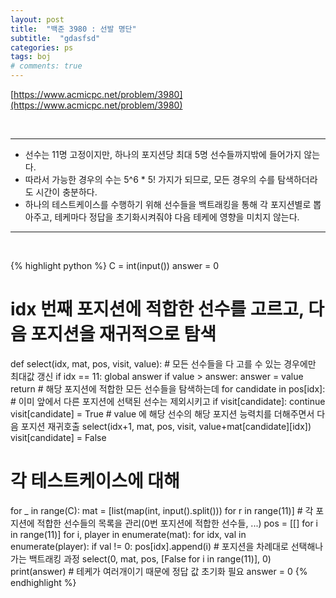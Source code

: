 ```yaml
---
layout: post
title:  "백준 3980 : 선발 명단"
subtitle:  "gdasfsd"
categories: ps
tags: boj
# comments: true
---
```


[https://www.acmicpc.net/problem/3980](https://www.acmicpc.net/problem/3980)

<br>

---

-   선수는 11명 고정이지만, 하나의 포지션당 최대 5명 선수들까지밖에 들어가지 않는다.
-   따라서 가능한 경우의 수는 5^6 \* 5! 가지가 되므로, 모든 경우의 수를 탐색하더라도 시간이 충분하다.
-   하나의 테스트케이스를 수행하기 위해 선수들을 백트래킹을 통해 각 포지션별로 뽑아주고, 테케마다 정답을 초기화시켜줘야 다음 테케에 영향을 미치지 않는다.

---
<br>

{% highlight python %}
C = int(input())
answer = 0

# idx 번째 포지션에 적합한 선수를 고르고, 다음 포지션을 재귀적으로 탐색
def select(idx, mat, pos, visit, value):
    # 모든 선수들을 다 고를 수 있는 경우에만 최대값 갱신
    if idx == 11:
        global answer
        if value > answer:
            answer = value
        return
    # 해당 포지션에 적합한 모든 선수들을 탐색하는데
    for candidate in pos[idx]:
        # 이미 앞에서 다른 포지션에 선택된 선수는 제외시키고
        if visit[candidate]: continue
        visit[candidate] = True
        # value 에 해당 선수의 해당 포지션 능력치를 더해주면서 다음 포지션 재귀호출
        select(idx+1, mat, pos, visit, value+mat[candidate][idx])
        visit[candidate] = False

# 각 테스트케이스에 대해
for _ in range(C):
    mat = [list(map(int, input().split())) for r in range(11)]
    # 각 포지션에 적합한 선수들의 목록을 관리(0번 포지션에 적합한 선수들, ...)
    pos = [[] for i in range(11)]
    for i, player in enumerate(mat):
        for idx, val in enumerate(player):
            if val != 0:
                pos[idx].append(i)
    # 포지션을 차례대로 선택해나가는 백트래킹 과정
    select(0, mat, pos, [False for i in range(11)], 0)
    print(answer)
    # 테케가 여러개이기 때문에 정답 값 초기화 필요
    answer = 0
{% endhighlight %}
